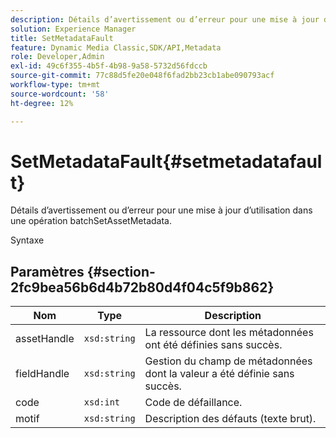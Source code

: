 ```yaml
---
description: Détails d’avertissement ou d’erreur pour une mise à jour d’utilisation dans une opération batchSetAssetMetadata.
solution: Experience Manager
title: SetMetadataFault
feature: Dynamic Media Classic,SDK/API,Metadata
role: Developer,Admin
exl-id: 49c6f355-4b5f-4b98-9a58-5732d56fdccb
source-git-commit: 77c88d5fe20e048f6fad2bb23cb1abe090793acf
workflow-type: tm+mt
source-wordcount: '58'
ht-degree: 12%

---
```


# SetMetadataFault{#setmetadatafault}

Détails d’avertissement ou d’erreur pour une mise à jour d’utilisation dans une opération batchSetAssetMetadata.

Syntaxe

## Paramètres {#section-2fc9bea56b6d4b72b80d4f04c5f9b862}

| Nom | Type | Description |
|---|---|---|
| assetHandle | `xsd:string` | La ressource dont les métadonnées ont été définies sans succès. |
| fieldHandle | `xsd:string` | Gestion du champ de métadonnées dont la valeur a été définie sans succès. |
| code | `xsd:int` | Code de défaillance. |
| motif | `xsd:string` | Description des défauts (texte brut). |
